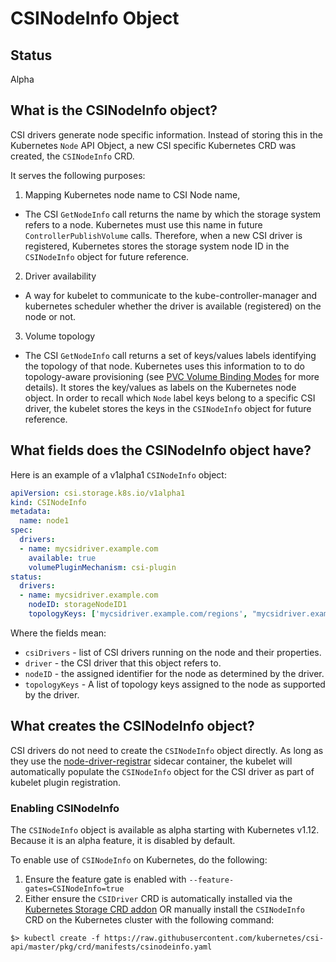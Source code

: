 # CSINodeInfo Object

## Status

Alpha

## What is the CSINodeInfo object?

CSI drivers generate node specific information. Instead of storing this in the Kubernetes `Node` API Object, a new CSI specific Kubernetes CRD was created, the `CSINodeInfo` CRD.

It serves the following purposes:

1. Mapping Kubernetes node name to CSI Node name,
  * The CSI `GetNodeInfo` call returns the name by which the storage system refers to a node. Kubernetes must use this name in future `ControllerPublishVolume` calls. Therefore, when a new CSI driver is registered, Kubernetes stores the storage system node ID in the `CSINodeInfo` object for future reference. 
2. Driver availability
  * A way for kubelet to communicate to the kube-controller-manager and kubernetes scheduler whether the driver is available (registered) on the node or not.
3. Volume topology
  * The CSI `GetNodeInfo` call returns a set of keys/values labels identifying the topology of that node. Kubernetes uses this information to to do topology-aware provisioning (see [PVC Volume Binding Modes](https://kubernetes.io/docs/concepts/storage/storage-classes/#volume-binding-mode) for more details). It stores the key/values as labels on the Kubernetes node object. In order to recall which `Node` label keys belong to a specific CSI driver, the kubelet stores the keys in the `CSINodeInfo` object for future reference.
	

## What fields does the CSINodeInfo object have?

Here is an example of a v1alpha1 `CSINodeInfo` object:

```YAML
apiVersion: csi.storage.k8s.io/v1alpha1
kind: CSINodeInfo
metadata:
  name: node1
spec:
  drivers:
  - name: mycsidriver.example.com
    available: true
    volumePluginMechanism: csi-plugin
status:
  drivers:
  - name: mycsidriver.example.com
    nodeID: storageNodeID1
    topologyKeys: ['mycsidriver.example.com/regions', "mycsidriver.example.com/zones"]
```

Where the fields mean:

- `csiDrivers` - list of CSI drivers running on the node and their properties.
- `driver` - the CSI driver that this object refers to.
- `nodeID` - the assigned identifier for the node as determined by the driver.
- `topologyKeys` - A list of topology keys assigned to the node as supported by the driver.

## What creates the CSINodeInfo object?

CSI drivers do not need to create the `CSINodeInfo` object directly. As long as they use the [node-driver-registrar](node-driver-registrar.md) sidecar container, the kubelet will automatically populate the `CSINodeInfo` object for the CSI driver as part of kubelet plugin registration.

### Enabling CSINodeInfo

The `CSINodeInfo` object is available as alpha starting with Kubernetes v1.12. Because it is an alpha feature, it is disabled by default.

To enable use of `CSINodeInfo` on Kubernetes, do the following:

1) Ensure the feature gate is enabled with `--feature-gates=CSINodeInfo=true`
2) Either ensure the `CSIDriver` CRD is automatically installed via the [Kubernetes Storage CRD addon](https://github.com/kubernetes/kubernetes/tree/master/cluster/addons/storage-crds) OR manually install the `CSINodeInfo` CRD on the Kubernetes cluster with the following command:
```
$> kubectl create -f https://raw.githubusercontent.com/kubernetes/csi-api/master/pkg/crd/manifests/csinodeinfo.yaml
```
